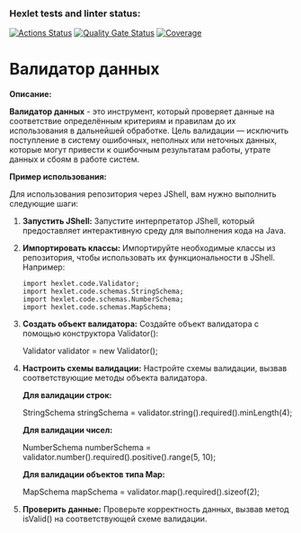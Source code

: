 ### Hexlet tests and linter status:
[![Actions Status](https://github.com/F-Jahura/java-project-78/actions/workflows/hexlet-check.yml/badge.svg)](https://github.com/F-Jahura/java-project-78/actions)
[![Quality Gate Status](https://sonarcloud.io/api/project_badges/measure?project=F-Jahura_java-project-78&metric=alert_status)](https://sonarcloud.io/summary/new_code?id=F-Jahura_java-project-78)
[![Coverage](https://sonarcloud.io/api/project_badges/measure?project=F-Jahura_java-project-78&metric=coverage)](https://sonarcloud.io/summary/new_code?id=F-Jahura_java-project-78)
# Валидатор данных
**Описание:**
 
**Валидатор данных** - это инструмент, который проверяет данные на соответствие определённым критериям и правилам до их использования в дальнейшей обработке. Цель валидации — исключить поступление в систему ошибочных, неполных или неточных данных, которые могут привести к ошибочным результатам работы, утрате данных и сбоям в работе систем.

**Пример использования:**

Для использования репозитория через JShell, вам нужно выполнить следующие шаги:
1.  **Запустить JShell:** Запустите интерпретатор JShell, который предоставляет интерактивную среду для выполнения кода на Java.
2.  **Импортировать классы:** Импортируйте необходимые классы из репозитория, чтобы использовать их функциональности в JShell. Например:
    ```
    import hexlet.code.Validator;
    import hexlet.code.schemas.StringSchema;
    import hexlet.code.schemas.NumberSchema;
    import hexlet.code.schemas.MapSchema;
    ```
    
3.  **Создать объект валидатора:** Создайте объект валидатора с помощью конструктора Validator():

    Validator validator = new Validator();

4.  **Настроить схемы валидации:** Настройте схемы валидации, вызвав соответствующие методы объекта валидатора.     

    **Для валидации строк:**

    StringSchema stringSchema = validator.string().required().minLength(4);

    **Для валидации чисел:**

    NumberSchema numberSchema = validator.number().required().positive().range(5, 10);

    **Для валидации объектов типа Map:**

    MapSchema mapSchema = validator.map().required().sizeof(2);

5.  **Проверить данные:** Проверьте корректность данных, вызвав метод isValid() на соответствующей схеме валидации. 
